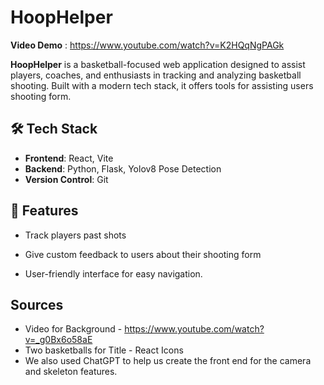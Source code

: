 # HoopHelper

**Video Demo** :  https://www.youtube.com/watch?v=K2HQqNgPAGk

**HoopHelper** is a basketball-focused web application designed to assist players, coaches, and enthusiasts in tracking and analyzing basketball shooting. Built with a modern tech stack, it offers tools for assisting users shooting form.

## 🛠️ Tech Stack

- **Frontend**: React, Vite
- **Backend**: Python, Flask, Yolov8 Pose Detection
- **Version Control**: Git

## 📌 Features
- Track players past shots

- Give custom feedback to users about their shooting form

- User-friendly interface for easy navigation.

## Sources
- Video for Background - https://www.youtube.com/watch?v=_g0Bx6o58aE
- Two basketballs for Title - React Icons
- We also used ChatGPT to help us create the front end for the camera and skeleton features.

